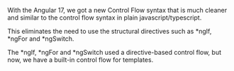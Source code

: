 With the Angular 17, we got a new Control Flow syntax that is much cleaner and similar to the control flow syntax in plain javascript/typescript.

This eliminates the need to use the structural directives such as *ngIf, *ngFor and *ngSwitch. 

The *ngIf, *ngFor and *ngSwitch used a directive-based control flow, but now, we have a built-in control flow for templates.